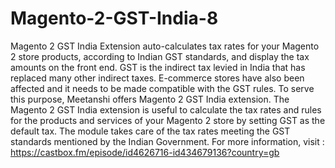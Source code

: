 # Magento-2-GST-India-8
Magento 2 GST India Extension auto-calculates tax rates for your Magento 2 store products, according to Indian GST standards, and display the tax amounts on the front end. GST is the indirect tax levied in India that has replaced many other indirect taxes. E-commerce stores have also been affected and it needs to be made compatible with the GST rules. To serve this purpose, Meetanshi offers Magento 2 GST India extension.  The Magento 2 GST India extension is useful to calculate the tax rates and rules for the products and services of your Magento 2 store by setting GST as the default tax. The module takes care of the tax rates meeting the GST standards mentioned by the Indian Government. For more information, visit : https://castbox.fm/episode/id4626716-id434679136?country=gb
